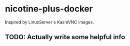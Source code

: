 # nicotine-plus-docker

Inspired by LinuxServer's KasmVNC images. 

## TODO: Actually write some helpful info
